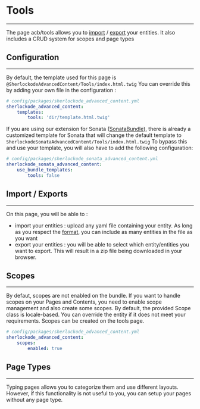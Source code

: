 # Tools

----

The page acb/tools allows you to [import](import.md) / [export](export.md) your entities.
It also includes a CRUD system for scopes and page types

## Configuration

----

By default, the template used for this page is `@SherlockodeAdvancedContent/Tools/index.html.twig`
You can override this by adding your own file in the configuration :

```yaml
# config/packages/sherlockode_advanced_content.yml
sherlockode_advanced_content:
    templates:
        tools: 'dir/template.html.twig'
```

If you are using our extension for Sonata ([SonataBundle](https://github.com/sherlockode/SonataAdvancedContentBundle/)), 
there is already a customized template for Sonata that will change the default template to `SherlockodeSonataAdvancedContent/Tools/index.html.twig`
To bypass this and use your template, you will also have to add the following configuration:

```yaml
# config/packages/sherlockode_sonata_advanced_content.yml
sherlockode_sonata_advanced_content:
    use_bundle_templates:
        tools: false
```

## Import / Exports

----

On this page, you will be able to :
- import your entities : upload any yaml file containing your entity. 
As long as you respect the [format](import.md), you can include as many entities in the file as you want
- export your entities : you will be able to select which entity/entities you want to export. 
This will result in a zip file being downloaded in your browser.


## Scopes

----

By defaut, scopes are not enabled on the bundle.
If you want to handle scopes on your Pages and Contents, you need to enable scope management and also create some scopes.
By default, the provided Scope class is locale-based. You can override the entity if it does not meet your requirements.
Scopes can be created on the tools page.

```yaml
# config/packages/sherlockode_advanced_content.yml
sherlockode_advanced_content:
    scopes:
        enabled: true
```

## Page Types

----

Typing pages allows you to categorize them and use different layouts.
However, if this functionality is not useful to you, you can setup your pages without any page type. 
